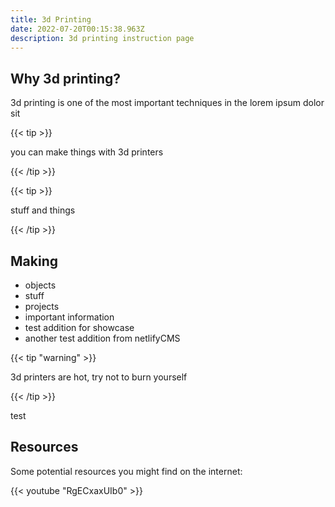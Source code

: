 ```yaml
---
title: 3d Printing
date: 2022-07-20T00:15:38.963Z
description: 3d printing instruction page
---
```

## Why 3d printing?

3d printing is one of the most important techniques in the lorem ipsum dolor sit

{{< tip >}}

you can make things with 3d printers

{{< /tip >}}

{{< tip >}}


stuff and things


{{< /tip >}}

## Making

* objects
* stuff
* projects
* important information
* test addition for showcase
* another test addition from netlifyCMS

{{< tip "warning" >}}

3d printers are hot, try not to burn yourself

{{< /tip >}}

test

## Resources

Some potential resources you might find on the internet:

{{< youtube "RgECxaxUIb0" >}}